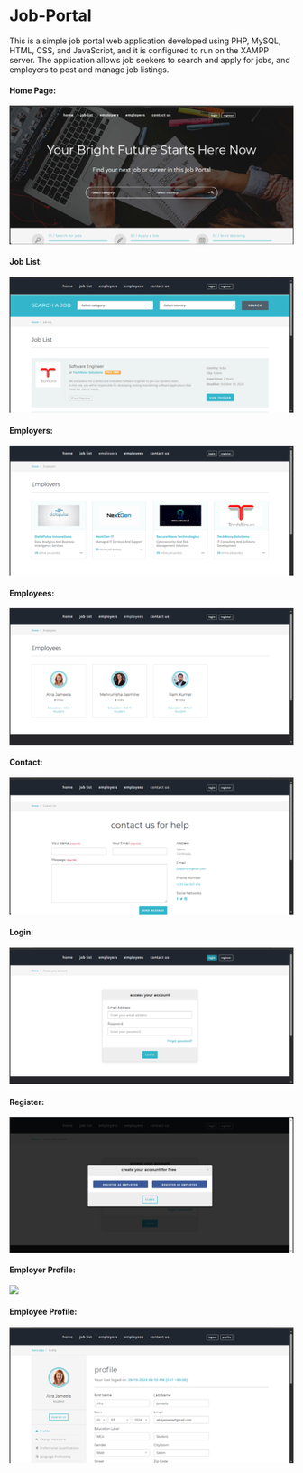 ﻿# Job-Portal
<p>This is a simple job portal web application developed using PHP, MySQL, HTML, CSS, and JavaScript, and it is configured to run on the XAMPP server. The application allows job seekers to search and apply for jobs, and employers to post and manage job listings.</p>
<h4>Home Page:</h4>
<img src="/System/ScreenShots/Home.png">
<br>
<h4>Job List:</h4>
<img src="/System/ScreenShots/JobList.png">
<br>
<h4>Employers:</h4>
<img src="/System/ScreenShots/Employers.png">
<br>
<h4>Employees:</h4>
<img src="/System/ScreenShots/Employees.png">
<br>
<h4>Contact:</h4>
<img src="/System/ScreenShots/Contact.png">
<br>
<h4>Login:</h4>
<img src="/System/ScreenShots/Login.png">
<br>
<h4>Register:</h4>
<img src="/System/ScreenShots/Register.png">
<br>
<h4>Employer Profile:</h4>
<img src="/System/ScreenShots/EmployerProfile.png">
<br>
<h4>Employee Profile:</h4>
<img src="/System/ScreenShots/EmployeeProfile.png">
